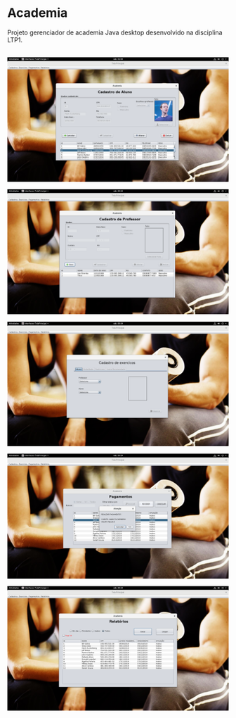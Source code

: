 # Academia
Projeto gerenciador de academia Java desktop desenvolvido na disciplina LTP1.
<br/>
<br/>

![alt text](./img_project/client-registration.png)

![alt text](./img_project/teacher-registration.png)

![alt text](./img_project/exercise-registration.png)

![alt text](./img_project/payments.png)

![alt text](./img_project/reports.png)
